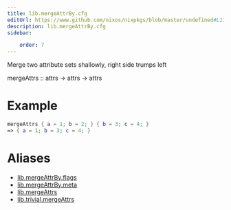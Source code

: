 ```yaml
---
title: lib.mergeAttrBy.cfg
editUrl: https://www.github.com/nixos/nixpkgs/blob/master/undefined#L178C5
description: lib.mergeAttrBy.cfg
sidebar:

    order: 7
---
```


Merge two attribute sets shallowly, right side trumps left

mergeAttrs :: attrs -> attrs -> attrs

# Example

```nix
mergeAttrs { a = 1; b = 2; } { b = 3; c = 4; }
=> { a = 1; b = 3; c = 4; }
```


# Aliases

- [lib.mergeAttrBy.flags](/nix-doc-comments/reference/lib/mergeattrby/lib-mergeattrby-flags)
- [lib.mergeAttrBy.meta](/nix-doc-comments/reference/lib/mergeattrby/lib-mergeattrby-meta)
- [lib.mergeAttrs](/nix-doc-comments/reference/lib/lib-mergeattrs)
- [lib.trivial.mergeAttrs](/nix-doc-comments/reference/lib/trivial/lib-trivial-mergeattrs)


